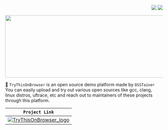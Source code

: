 <p align="right"><img src="https://img.shields.io/badge/Kang_Minchul-181717?style=&logo=github&logoColor=white&link=https://github.com/kangtegong"> <img src="https://img.shields.io/badge/Kim_Jaeuk-220052?style=&logo=github&logoColor=white&link=https://github.com/zzxx3081"></p>

<!-- Main Logo -->
<p align="center"><img src="https://user-images.githubusercontent.com/74658309/179363100-f119d8b7-849f-4a6c-9dba-5c2d30047215.svg"height="200px" width="700px"></p>

:herb: `TryThisOnBrowser` is an open source demo platform made by `OSSTainer` You can easily upload and try out various open sources like gcc, clang, linux distros, uftrace, etc and reach out to maintainers of these projects through this platform.

<!-- Badge -->

|                                                                         `Project Link`                                                                          |
| :-------------------------------------------------------------------------------------------------------------------------------------------------------------: |
| [![TryThisOnBrowser_logo](https://user-images.githubusercontent.com/74658309/179361886-25a20165-bd00-462a-84d4-1b5024e5a533.svg)](http://trythisonbrowser.com/) |
